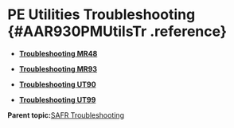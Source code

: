# PE Utilities Troubleshooting {#AAR930PMUtilsTr .reference}

-   **[Troubleshooting MR48](../html/UTRZZMR48.md)**  

-   **[Troubleshooting MR93](../html/UTRZZMR93.md)**  

-   **[Troubleshooting UT90](../html/UTRZZUT90.md)**  

-   **[Troubleshooting UT99](../html/UTRZZUT99.md)**  


**Parent topic:**[SAFR Troubleshooting](../html/AAR900SAFRTr.md)


